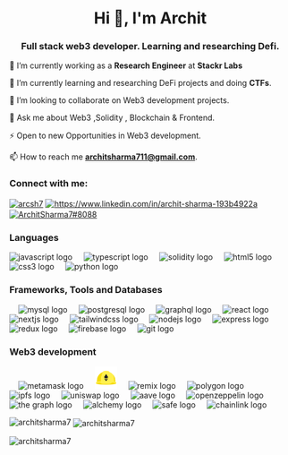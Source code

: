 <h1 align="center">Hi 👋, I'm Archit</h1>
<h3 align="center">Full stack web3 developer. Learning and researching Defi.</h3>

🔭 I’m currently working as a **Research Engineer** at **Stackr Labs** 

🌱 I’m currently learning and researching DeFi projects and doing **CTFs**.

👯 I’m looking to collaborate on Web3 development projects.

💬 Ask me about Web3 ,Solidity , Blockchain & Frontend.

⚡ Open to new Opportunities in Web3 development.

📫 How to reach me **architsharma711@gmail.com**.

<h3 align="left">Connect with me:</h3>
<p align="left">
<a href="https://twitter.com/arcsh7" target="blank"><img align="center" src="https://raw.githubusercontent.com/rahuldkjain/github-profile-readme-generator/master/src/images/icons/Social/twitter.svg" alt="arcsh7" height="30" width="40" /></a>
<a href="https://www.linkedin.com/in/archit-sharma-193b4922a" target="blank"><img align="center" src="https://raw.githubusercontent.com/rahuldkjain/github-profile-readme-generator/master/src/images/icons/Social/linked-in-alt.svg" alt="https://www.linkedin.com/in/archit-sharma-193b4922a" height="30" width="40" /></a>
<a href="https://discord.gg/ArchitSharma7#8088" target="blank"><img align="center" src="https://raw.githubusercontent.com/rahuldkjain/github-profile-readme-generator/master/src/images/icons/Social/discord.svg" alt="ArchitSharma7#8088" height="30" width="40" /></a>
</p>

<h3 align="left">Languages</h3>
<div align="left">
  <img src="https://cdn.jsdelivr.net/gh/devicons/devicon/icons/javascript/javascript-original.svg" height="40" alt="javascript logo"  />
  <img width="12" />
  <img src="https://cdn.jsdelivr.net/gh/devicons/devicon/icons/typescript/typescript-original.svg" height="40" alt="typescript logo"  />
  <img width="12" />
 <img src="https://skillicons.dev/icons?i=solidity" height="30" alt="solidity logo"  />
  <img width="12" />
  <img src="https://cdn.jsdelivr.net/gh/devicons/devicon/icons/html5/html5-original.svg" height="40" alt="html5 logo"  />
  <img width="12" />
  <img src="https://cdn.jsdelivr.net/gh/devicons/devicon/icons/css3/css3-original.svg" height="40" alt="css3 logo"  />
  <img width="12" />
  <img src="https://cdn.jsdelivr.net/gh/devicons/devicon/icons/python/python-original.svg" height="40" alt="python logo"  />
  <img width="12" />
</div>
</hr>
<h3 align="left">Frameworks, Tools and Databases</h3>
<div align="left">
 <img width="12" />
  <img src="https://cdn.jsdelivr.net/gh/devicons/devicon/icons/mysql/mysql-original.svg" height="40" alt="mysql logo"  />
  <img width="12" />
  <img src="https://cdn.jsdelivr.net/gh/devicons/devicon/icons/postgresql/postgresql-original.svg" height="40" alt="postgresql logo"  />
  <img width="12" />
  <img src="https://cdn.jsdelivr.net/gh/devicons/devicon/icons/graphql/graphql-plain.svg" height="40" alt="graphql logo"  />
  <img width="12" />
  <img src="https://cdn.jsdelivr.net/gh/devicons/devicon/icons/react/react-original.svg" height="40" alt="react logo"  />
  <img width="12" />
  <img src="https://cdn.jsdelivr.net/gh/devicons/devicon/icons/nextjs/nextjs-original.svg" height="40" alt="nextjs logo"  />
  <img width="12" />
  <img src="https://cdn.jsdelivr.net/gh/devicons/devicon/icons/tailwindcss/tailwindcss-original-wordmark.svg" height="40" alt="tailwindcss logo"  />
  <img width="12" />
  <img src="https://cdn.jsdelivr.net/gh/devicons/devicon/icons/nodejs/nodejs-original.svg" height="40" alt="nodejs logo"  />
  <img width="12" />
  <img src="https://cdn.jsdelivr.net/gh/devicons/devicon/icons/express/express-original.svg" height="40" alt="express logo"  />
    <img width="12" />
  <img src="https://cdn.simpleicons.org/redux/764ABC" height="40" alt="redux logo"  />
  <img width="12" />
  <img src="https://skillicons.dev/icons?i=firebase" height="40" alt="firebase logo"  />
   <img width="12" />
  <img src="https://git-scm.com/images/logos/downloads/Git-Icon-1788C.png" height="40" alt="git logo"  />
</div>
</hr>
<h3 align="left">Web3 development</h3>
<div align="left">
      <img width="12" />
  <img src="https://upload.wikimedia.org/wikipedia/commons/thumb/3/36/MetaMask_Fox.svg/2048px-MetaMask_Fox.svg.png" height="40" alt="metamask logo"  />
    <img width="12" />
  <img src="https://raw.githubusercontent.com/menezesphill/application_utils/main/hardhaticon.png" height="40" alt="hardhat logo"  />
    <img width="12" />
  <img src="https://metaschool.so/articles/wp-content/uploads/2022/03/Frame-72.png" height="40" alt="remix logo"  />
  <img width="12" />
  <img src="https://cdn.jsdelivr.net/gh/devicons/devicon/icons/polygon/polygon-original.svg" height="40" alt="polygon logo"  />
  <img width="12" />
  <img src="https://skillicons.dev/icons?i=ipfs" height="40" alt="ipfs logo"  />
 <img width="12" />
  <img src="https://upload.wikimedia.org/wikipedia/commons/thumb/e/e7/Uniswap_Logo.svg/1026px-Uniswap_Logo.svg.png" height="40" alt="uniswap logo"  />
  <img width="12" />
  <img src="https://cryptologos.cc/logos/aave-aave-logo.png" height="40" alt="aave logo"  />
  <img width="12" />
  <img src="https://images.crunchbase.com/image/upload/c_lpad,f_auto,q_auto:eco,dpr_1/ouqqzdamq3iif9kidlzj" height="40" alt="openzeppelin logo"  />
  <img width="12" />
  <img src="https://altcoinsbox.com/wp-content/uploads/2023/03/the-graph-logo.png" height="40" alt="the graph logo"  />
  <img width="12" />
  <img src="https://logowik.com/content/uploads/images/alchemy2038.jpg" height="40" alt="alchemy logo"  />
  <img width="12" />
  <img src="https://uploads-ssl.webflow.com/625d2b10323b615e0df77d4b/63d165be199c25609fd98252_gnosis-safe.a51f5e0b85619b2551388db8e3dfd133601d106e04054358019f52c717558de6.jpg" height="40" alt="safe logo"  />
  <img width="12" />
  <img src="https://cryptologos.cc/logos/chainlink-link-logo.png" height="40" alt="chainlink logo"  />
</div>
</hr>
</hr>
</hr>
<p><img align="left" src="https://github-readme-stats.vercel.app/api/top-langs?username=architsharma7&show_icons=true&locale=en&layout=compact" alt="architsharma7" /></p>

<p>&nbsp;<img align="center" src="https://github-readme-stats.vercel.app/api?username=architsharma7&show_icons=true&locale=en" alt="architsharma7" /></p>

<p><img align="center" src="https://github-readme-streak-stats.herokuapp.com/?user=architsharma7&" alt="architsharma7" /></p>



